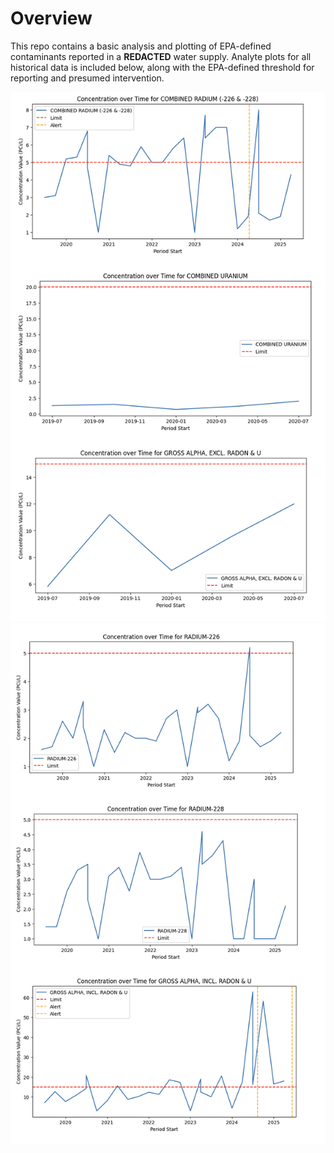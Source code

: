 # Overview 

This repo contains a basic analysis and plotting of EPA-defined contaminants reported in a **REDACTED** water supply. Analyte plots for all historical data is included below, along with the EPA-defined threshold for reporting and presumed intervention. 

![alt text](doc/alpha1.png)
![alt text](doc/alpha2.png)